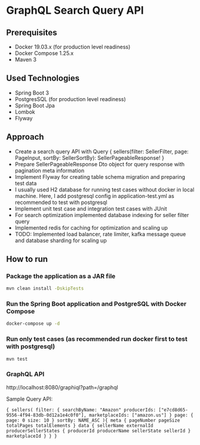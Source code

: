 # GraphQL  Search Query API

## Prerequisites

* Docker 19.03.x (for production level readiness)
* Docker Compose 1.25.x
* Maven 3

## Used Technologies
* Spring Boot 3
* PostgresSQL (for production level readiness)
* Spring Boot Jpa
* Lombok
* Flyway

## Approach
* Create a search query API with  Query { sellers(filter: SellerFilter, page: PageInput,  sortBy: SellerSortBy): SellerPageableResponse! }
* Prepare SellerPageableResponse Dto object for query response with pagination meta information
* Implement Flyway for creating table schema migration and preparing test data
* I usually used H2 database for running test cases without docker in local machine. Here, I add postgresql config in application-test.yml as recommended to test with postgresql
* Implement unit test case and integration test cases with JUnit 
* For search optimization implemented database indexing for seller filter query
* Implemented redis for caching for optimization and scaling up
* TODO: Implemented load balancer, rate limiter, kafka message queue and database sharding for scaling up

## How to run

### Package the application as a JAR file

```sh
mvn clean install -DskipTests
```

### Run the Spring Boot application and PostgreSQL with Docker Compose

```sh
docker-compose up -d
```

### Run only test cases (as recommended run docker first to test with postgresql)

```sh
mvn test
```


### GraphQL API
http://localhost:8080/graphiql?path=/graphql

Sample Query API:

`{
    sellers(
        filter: {
            searchByName: "Amazon"
            producerIds: ["e7cd8d65-9556-4f94-83db-0d12a1e4c0f0"],
            marketplaceIds: ["amazon.us"]
        }
        page: {
            page: 0
            size: 10
        }
        sortBy: NAME_ASC
        ){
        meta {
            pageNumber
            pageSize
            totalPages
            totalElements
        }
        data {
            sellerName
            externalId
            producerSellerStates {
                producerId
                producerName
                sellerState
                sellerId
            }
            marketplaceId
        }
    }
}`

